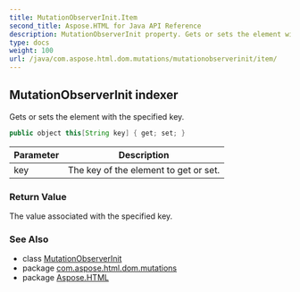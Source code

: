 ```yaml
---
title: MutationObserverInit.Item
second_title: Aspose.HTML for Java API Reference
description: MutationObserverInit property. Gets or sets the element with the specified key
type: docs
weight: 100
url: /java/com.aspose.html.dom.mutations/mutationobserverinit/item/
---
```

## MutationObserverInit indexer

Gets or sets the element with the specified key.

```java
public object this[String key] { get; set; }
```

| Parameter | Description |
| --- | --- |
| key | The key of the element to get or set. |

### Return Value

The value associated with the specified key.

### See Also

* class [MutationObserverInit](../)
* package [com.aspose.html.dom.mutations](../../mutationobserverinit/)
* package [Aspose.HTML](../../../)
